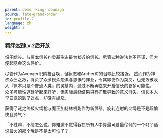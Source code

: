 ```yaml
---
parent: demon-king-nobunaga
source: fate-grand-order
id: profile-2
language: zh
weight: 2
---
```


### 羁绊达到Lv.2后开放

织田信长。与原本信长的灵基形态最为接近的信长。尽管这种说法并不严谨，但方便起见会这么评价。

尽管作为Avenger职阶被召唤，但状态和Archer时的召唤比较接近。
然而作为神佛众生之敌，背负了众多民众恐惧与怨恨的罪业，令其即便作为英灵，也无法被收入『原本只是个普通人类』的灵基内，通过不断再临来开启信长的更多可能性。
众多可能性这话听起来好听，但实际最终结果只有扩散导致的意义消失，信长本人早已意识到了这点，却没有提及。

获得了谜之终极火绳枪与魔王加特林机炮作为新武器。旋转连射的火绳是不是超愉快且帅气？

「不过嘛，不管怎么说，你难道不觉得我在所有人中算最可爱最伶俐的一个吗？话说最大的那个我是不是太可怕了？」
